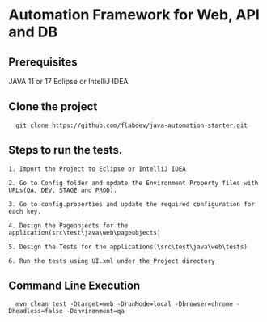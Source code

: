 # Automation Framework for Web, API and DB
## Prerequisites
JAVA 11 or 17
Eclipse or IntelliJ IDEA


## Clone the project
      git clone https://github.com/flabdev/java-automation-starter.git

## Steps to run the tests.
    
    1. Import the Project to Eclipse or IntelliJ IDEA
  
    2. Go to Config folder and update the Environment Property files with URLs(QA, DEV, STAGE and PROD).
  
    3. Go to config.properties and update the required configuration for each key.
  
    4. Design the Pageobjects for the application(src\test\java\web\pageobjects)
  
    5. Design the Tests for the applications(\src\test\java\web\tests)
  
    6. Run the tests using UI.xml under the Project directory
  
  ## Command Line Execution
      mvn clean test -Dtarget=web -DrunMode=local -Dbrowser=chrome -Dheadless=false -Denvironment=qa
